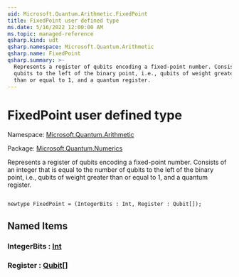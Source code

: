 ```yaml
---
uid: Microsoft.Quantum.Arithmetic.FixedPoint
title: FixedPoint user defined type
ms.date: 5/16/2022 12:00:00 AM
ms.topic: managed-reference
qsharp.kind: udt
qsharp.namespace: Microsoft.Quantum.Arithmetic
qsharp.name: FixedPoint
qsharp.summary: >-
  Represents a register of qubits encoding a fixed-point number. Consists of an integer that is equal to the number of
  qubits to the left of the binary point, i.e., qubits of weight greater
  than or equal to 1, and a quantum register.
---
```


# FixedPoint user defined type

Namespace: [Microsoft.Quantum.Arithmetic](xref:Microsoft.Quantum.Arithmetic)

Package: [Microsoft.Quantum.Numerics](https://nuget.org/packages/Microsoft.Quantum.Numerics)


Represents a register of qubits encoding a fixed-point number. Consists of an integer that is equal to the number ofqubits to the left of the binary point, i.e., qubits of weight greaterthan or equal to 1, and a quantum register.

```qsharp

newtype FixedPoint = (IntegerBits : Int, Register : Qubit[]);
```



## Named Items

### IntegerBits : [Int](xref:microsoft.quantum.qsharp.valueliterals#int-literals)


### Register : [Qubit](xref:microsoft.quantum.qsharp.valueliterals#qubit-literals)[]

